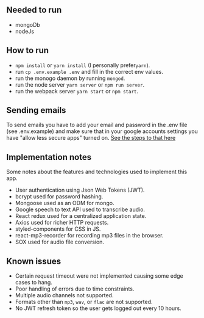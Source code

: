 ## Needed to run
- mongoDb
- nodeJs

## How to run
- `npm install` or `yarn install` (I personally prefer`yarn`).
- run `cp .env.example .env` and fill in the correct env values.
- run the monogo daemon by running `mongod`.
- run the node server `yarn server` or `npm run server`.
- run the webpack server `yarn start` or `npm start`.

## Sending emails
To send emails you have to add your email and password in the .env file (see .env.example) and make sure that in your google accounts settings you have "allow less secure apps" turned on. [See the steps to that here](https://support.google.com/accounts/answer/6010255?hl=en)

## Implementation notes
Some notes about the features and technologies used to implement this app.
- User authentication using Json Web Tokens (JWT).
- bcrypt used for password hashing.
- Mongoose used as an ODM for mongo.
- Google speech to text API used to transcribe audio.
- React redux used for a centralized application state.
- Axios used for richer HTTP requests.
- styled-components for CSS in JS.
- react-mp3-recorder for recording mp3 files in the browser.
- SOX used for audio file conversion.


## Known issues
- Certain request timeout were not implemented causing some edge cases to hang.
- Poor handling of errors due to time constraints.
- Multiple audio channels not supported.
- Formats other than `mp3`, `wav`, or `flac` are not supported.
- No JWT refresh token so the user gets logged out every 10 hours.
